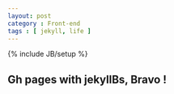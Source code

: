 ```yaml
---
layout: post
category : Front-end
tags : [ jekyll, life ]
---
```

{% include JB/setup %}


## Gh pages with jekyllBs, Bravo !
